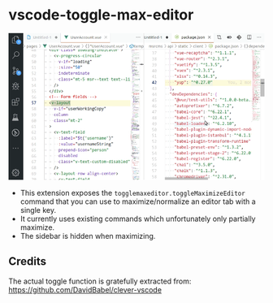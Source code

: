 # vscode-toggle-max-editor

![preview](https://github.com/cb109/vscode-toggle-max-editor/raw/master/togglemaxeditor_preview.gif)

- This extension exposes the `togglemaxeditor.toggleMaximizeEditor` command that you can use to maximize/normalize an editor tab with a single key.
- It currently uses existing commands which unfortunately only partially maximize.
- The sidebar is hidden when maximizing.

## Credits

The actual toggle function is gratefully extracted from: https://github.com/DavidBabel/clever-vscode
